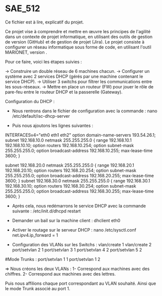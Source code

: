 # SAE_512

Ce fichier est à lire, explicatif du projet.

Ce projet vise à comprendre et mettre en œuvre les principes de l'agilité dans un contexte de projet informatique, en utilisant des outils de gestion de version (GitHub) et de gestion de projet (Jira). Le projet consiste à configurer un réseau informatique sous forme de code, en utilisant l'outil MARIONET, version .

Pour ce faire, voici les étapes suivies : 

-> Construire un double réseau de 6 machines chacun.
-> Configurer un système avec 2 services DHCP (gérés par une machine contenant le service DHCP).
-> Utiliser 3 switchs pour filtrer les communications entre les sous-réseaux.
-> Mettre en place un routeur (FW) pour jouer le rôle de pare-feu entre le routeur DHCP et la passerelle (Gateway).


Configuration du DHCP : 

- Nous rentrons dans le fichier de configuration avec la commande : 
nano /etc/default/isc-dhcp-server

- Puis nous ajoutons les lignes suivantes : 

INTERFACESv4="eth0 eth1 eth2"
option domain-name-servers 193.54.26.1; 
subnet 192.168.10.0 netmask 255.255.255.0 {
        range 192.168.10.1 192.168.10.10;
        option routers 192.168.10.254;
        option subnet-mask 255.255.255.0;
        option broadcast-address 192.168.10.255;
        max-lease-time 3600;
}

subnet 192.168.20.0 netmask 255.255.255.0 { 
        range 192.168.20.1 192.168.20.10;
        option routers 192.168.20.254; 
        option subnet-mask 255.255.255.0;
        option broadcast-address 192.168.20.255;
        max-lease-time 3600;
}
subnet 192.168.30.0 netmask 255.255.255.0 {
        range 192.168.30.1 192.168.30.10;
        option routers 192.168.30.254;
        option subnet-mask 255.255.255.0;
        option broadcast-address 192.168.30.255;
        max-lease-time 3600;
}

- Après cela, nous redémarrons le service DHCP avec la commande suivante : 
/etc/init.d/dhcpd restart


- Demander un bail sur la machine client :
dhclient eth0

 - Activer le routage sur le serveur DHCP :
nano /etc/sysctl.conf
net.ipv4.ip_forward = 1

 - Configuration des VLANs sur les Switchs :
vlan/create 1
vlan/create 2
port/setvlan 2 1
port/setvlan 3 1
port/setvlan 4 2 
port/setvlan 5 2

#Mode Trunks : 
port/setvlan 1 1 
port/setvlan 1 2 

=> Nous créons les deux VLANs : 
1- Correspond aux machines avec des chiffres.
2- Correspond aux machines avec des lettres.

Puis nous affilions chaque port correspondant au VLAN souhaité.
Ainsi que le mode Trunk associé au port 1.




